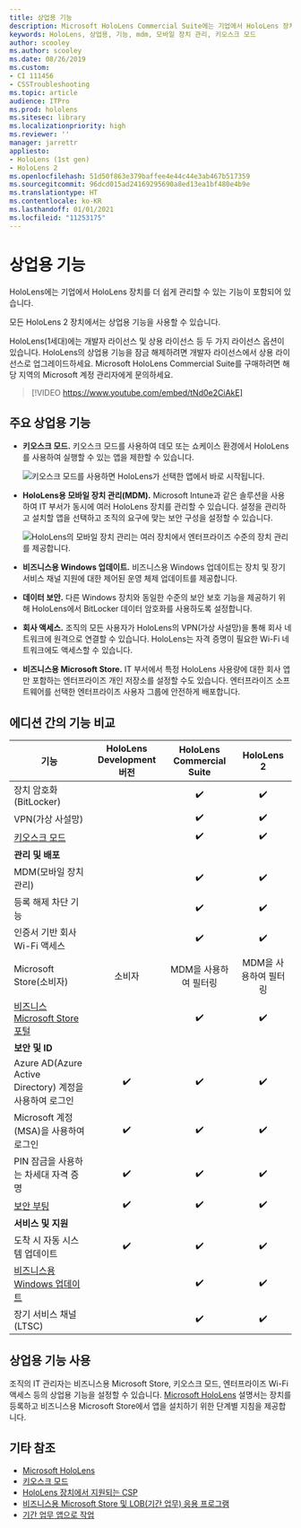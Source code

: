 ```yaml
---
title: 상업용 기능
description: Microsoft HoloLens Commercial Suite에는 기업에서 HoloLens 장치를 더 쉽게 관리할 수 있는 기능이 포함되어 있습니다. HoloLens 2 장치는 기본적으로 상업용 기능을 갖추고 있습니다.
keywords: HoloLens, 상업용, 기능, mdm, 모바일 장치 관리, 키오스크 모드
author: scooley
ms.author: scooley
ms.date: 08/26/2019
ms.custom:
- CI 111456
- CSSTroubleshooting
ms.topic: article
audience: ITPro
ms.prod: hololens
ms.sitesec: library
ms.localizationpriority: high
ms.reviewer: ''
manager: jarrettr
appliesto:
- HoloLens (1st gen)
- HoloLens 2
ms.openlocfilehash: 51d50f863e379baffee4e44c44e3ab467b517359
ms.sourcegitcommit: 96dcd015ad24169295690a8ed13ea1bf480e4b9e
ms.translationtype: HT
ms.contentlocale: ko-KR
ms.lasthandoff: 01/01/2021
ms.locfileid: "11253175"
---
```

# 상업용 기능

HoloLens에는 기업에서 HoloLens 장치를 더 쉽게 관리할 수 있는 기능이 포함되어 있습니다.

모든 HoloLens 2 장치에서는 상업용 기능을 사용할 수 있습니다.

HoloLens(1세대)에는 개발자 라이선스 및 상용 라이선스 등 두 가지 라이선스 옵션이 있습니다. HoloLens의 상업용 기능을 잠금 해제하려면 개발자 라이선스에서 상용 라이선스로 업그레이드하세요. Microsoft HoloLens Commercial Suite를 구매하려면 해당 지역의 Microsoft 계정 관리자에게 문의하세요.

>[!VIDEO https://www.youtube.com/embed/tNd0e2CiAkE]

## 주요 상업용 기능

- **키오스크 모드.** 키오스크 모드를 사용하여 데모 또는 쇼케이스 환경에서 HoloLens를 사용하여 실행할 수 있는 앱을 제한할 수 있습니다.

  ![키오스크 모드를 사용하면 HoloLens가 선택한 앱에서 바로 시작됩니다.](images/201608-kioskmode-400px.png)

- **HoloLens용 모바일 장치 관리(MDM).** Microsoft Intune과 같은 솔루션을 사용하여 IT 부서가 동시에 여러 HoloLens 장치를 관리할 수 있습니다. 설정을 관리하고 설치할 앱을 선택하고 조직의 요구에 맞는 보안 구성을 설정할 수 있습니다.

  ![HoloLens의 모바일 장치 관리는 여러 장치에서 엔터프라이즈 수준의 장치 관리를 제공합니다.](images/201608-enterprisemanagement-400px.png)

- **비즈니스용 Windows 업데이트.** 비즈니스용 Windows 업데이트는 장치 및 장기 서비스 채널 지원에 대한 제어된 운영 체제 업데이트를 제공합니다.
- **데이터 보안.** 다른 Windows 장치와 동일한 수준의 보안 보호 기능을 제공하기 위해 HoloLens에서 BitLocker 데이터 암호화를 사용하도록 설정합니다.
- **회사 액세스.** 조직의 모든 사용자가 HoloLens의 VPN(가상 사설망)을 통해 회사 네트워크에 원격으로 연결할 수 있습니다. HoloLens는 자격 증명이 필요한 Wi-Fi 네트워크에도 액세스할 수 있습니다.
- **비즈니스용 Microsoft Store.** IT 부서에서 특정 HoloLens 사용량에 대한 회사 앱만 포함하는 엔터프라이즈 개인 저장소를 설정할 수도 있습니다. 엔터프라이즈 소프트웨어를 선택한 엔터프라이즈 사용자 그룹에 안전하게 배포합니다.

## 에디션 간의 기능 비교

|기능 |HoloLens Development 버전 |HoloLens Commercial Suite |HoloLens 2 |
|---|:---:|:---:|:---:|
|장치 암호화(BitLocker) | |✔️ |✔️ |
|VPN(가상 사설망) | |✔️ |✔️ |
|[키오스크 모드](hololens-kiosk.md) | |✔️ |✔️ |
|**관리 및 배포** | | | |
|MDM(모바일 장치 관리) | |✔️ |✔️ |
|등록 해제 차단 기능 | |✔️ |✔️ |
|인증서 기반 회사 Wi-Fi 액세스 | |✔️ |✔️ |
|Microsoft Store(소비자) |소비자 |MDM을 사용하여 필터링 |MDM을 사용하여 필터링 |
|[비즈니스 Microsoft Store 포털](https://docs.microsoft.com/microsoft-store/working-with-line-of-business-apps) | |✔️ |✔️ |
|**보안 및 ID** | | | |
|Azure AD(Azure Active Directory) 계정을 사용하여 로그인 |✔️ |✔️ |✔️ |
|Microsoft 계정(MSA)을 사용하여 로그인 |✔️ |✔️ |✔️ |
|PIN 잠금을 사용하는 차세대 자격 증명 |✔️ |✔️ |✔️ |
|[보안 부팅](https://docs.microsoft.com/windows-hardware/design/device-experiences/oem-secure-boot) |✔️ |✔️ |✔️ |
|**서비스 및 지원** | | | |
|도착 시 자동 시스템 업데이트 |✔️ |✔️ |✔️ |
|[비즈니스용 Windows 업데이트](https://docs.microsoft.com/windows/deployment/update/waas-manage-updates-wufb) | |✔️ |✔️ |
|장기 서비스 채널(LTSC) | |✔️ |✔️ |

## 상업용 기능 사용

조직의 IT 관리자는 비즈니스용 Microsoft Store, 키오스크 모드, 엔터프라이즈 Wi-Fi 액세스 등의 상업용 기능을 설정할 수 있습니다. [Microsoft HoloLens](index.yml) 설명서는 장치를 등록하고 비즈니스용 Microsoft Store에서 앱을 설치하기 위한 단계별 지침을 제공합니다.

## 기타 참조

- [Microsoft HoloLens](index.yml)
- [키오스크 모드](hololens-kiosk.md)
- [HoloLens 장치에서 지원되는 CSP](/windows/client-management/mdm/configuration-service-provider-reference#csps-supported-in-hololens-devices)
- [비즈니스용 Microsoft Store 및 LOB(기간 업무) 응용 프로그램](https://blogs.technet.microsoft.com/sbucci/2016/04/13/windows-store-for-business-and-line-of-business-applications/)
- [기간 업무 앱으로 작업](/microsoft-store/working-with-line-of-business-apps)
